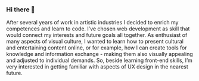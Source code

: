 ### Hi there 👋

After several years of work in artistic industries I decided to enrich my competences and learn to code. I’ve chosen web development as skill that would connect my interests and future goals all together. As enthusiast of many aspects of visual culture, I wanted to learn how to present cultural and entertaining content online, or for example, how I can create tools for knowledge and information exchange - making them also visually appealing and adjusted to individual demands. So, beside learning front-end skills, I’m very interested in getting familiar with aspects of UX design in the nearest future.



<!--
**MariuszUrban/mariuszurban** is a ✨ _special_ ✨ repository because its `README.md` (this file) appears on your GitHub profile.





Here are some ideas to get you started:

- 🔭 I’m currently working on ...
- 🌱 I’m currently learning ...
- 👯 I’m looking to collaborate on ...
- 🤔 I’m looking for help with ...
- 💬 Ask me about ...
- 📫 How to reach me: ...
- 😄 Pronouns: ...
- ⚡ Fun fact: ...
-->
